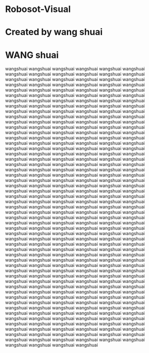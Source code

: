 # Robosot-Visual

# Created by wang shuai 

# WANG shuai
 wangshuai  wangshuai wangshuai wangshuai wangshuai wangshuai wangshuai wangshuai wangshuai wangshuai wangshuai wangshuai wangshuai wangshuai wangshuai wangshuai wangshuai wangshuai wangshuai wangshuai wangshuai wangshuai wangshuai wangshuai wangshuai wangshuai wangshuai wangshuai wangshuai wangshuai wangshuai wangshuai wangshuai wangshuai wangshuai wangshuai wangshuai wangshuai wangshuai wangshuai wangshuai wangshuai wangshuai wangshuai wangshuai wangshuai wangshuai wangshuai wangshuai wangshuai wangshuai wangshuai wangshuai wangshuai wangshuai wangshuai wangshuai wangshuai wangshuai wangshuai wangshuai wangshuai wangshuai wangshuai wangshuai wangshuai wangshuai wangshuai wangshuai wangshuai wangshuai wangshuai wangshuai wangshuai wangshuai wangshuai wangshuai wangshuai wangshuai wangshuai wangshuai wangshuai wangshuai wangshuai wangshuai wangshuai wangshuai wangshuai wangshuai wangshuai wangshuai wangshuai wangshuai wangshuai wangshuai wangshuai wangshuai wangshuai wangshuai wangshuai wangshuai wangshuai wangshuai wangshuai wangshuai wangshuai wangshuai wangshuai wangshuai wangshuai wangshuai wangshuai wangshuai wangshuai wangshuai wangshuai wangshuai wangshuai wangshuai wangshuai wangshuai wangshuai wangshuai wangshuai wangshuai wangshuai wangshuai wangshuai wangshuai wangshuai wangshuai wangshuai wangshuai wangshuai wangshuai wangshuai wangshuai wangshuai wangshuai wangshuai wangshuai wangshuai wangshuai wangshuai wangshuai wangshuai wangshuai wangshuai wangshuai wangshuai wangshuai wangshuai wangshuai wangshuai wangshuai wangshuai wangshuai wangshuai wangshuai wangshuai wangshuai wangshuai wangshuai wangshuai wangshuai wangshuai wangshuai wangshuai wangshuai wangshuai wangshuai wangshuai wangshuai wangshuai wangshuai wangshuai wangshuai wangshuai wangshuai wangshuai wangshuai wangshuai wangshuai wangshuai wangshuai wangshuai wangshuai wangshuai wangshuai wangshuai wangshuai wangshuai wangshuai wangshuai wangshuai wangshuai wangshuai wangshuai wangshuai wangshuai wangshuai wangshuai wangshuai wangshuai wangshuai wangshuai wangshuai wangshuai wangshuai wangshuai wangshuai wangshuai wangshuai wangshuai wangshuai wangshuai wangshuai wangshuai wangshuai wangshuai wangshuai wangshuai wangshuai wangshuai wangshuai wangshuai wangshuai wangshuai wangshuai wangshuai wangshuai wangshuai wangshuai wangshuai wangshuai wangshuai wangshuai wangshuai wangshuai wangshuai wangshuai wangshuai wangshuai wangshuai wangshuai wangshuai wangshuai wangshuai wangshuai wangshuai wangshuai wangshuai wangshuai wangshuai wangshuai wangshuai wangshuai wangshuai wangshuai wangshuai wangshuai wangshuai wangshuai wangshuai wangshuai wangshuai wangshuai wangshuai wangshuai wangshuai wangshuai wangshuai wangshuai wangshuai wangshuai wangshuai wangshuai wangshuai wangshuai wangshuai wangshuai wangshuai wangshuai wangshuai wangshuai wangshuai wangshuai wangshuai wangshuai wangshuai wangshuai wangshuai wangshuai wangshuai wangshuai wangshuai wangshuai wangshuai wangshuai wangshuai wangshuai wangshuai wangshuai wangshuai wangshuai wangshuai wangshuai wangshuai wangshuai wangshuai wangshuai wangshuai wangshuai wangshuai wangshuai wangshuai
